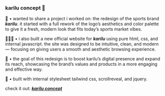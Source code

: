 ### karilu concept 💫

👕 • wanted to share a project i worked on: the redesign of the sports brand <em><b>karilu</b></em>. it started with a full rework of the logo’s aesthetics and color palette to give it a fresh, modern look that fits today’s sports market vibes.  

👨🏽‍💻 • i also built a new official website for <em><b>karilu</b></em> using pure html, css, and internal javascript. the site was designed to be intuitive, clean, and modern — focusing on giving users a smooth and aesthetic browsing experience.  

🌟 • the goal of this redesign is to boost karilu’s digital presence and expand its reach, showcasing the brand’s values and products in a more engaging and effective way.  

📃 • built with internal stylesheet tailwind css, scrollreveal, and jquery.  

check it out: <a href="https://karilu-concept.vercel.app/#"><em><b>karilu concept</b></em></a>
